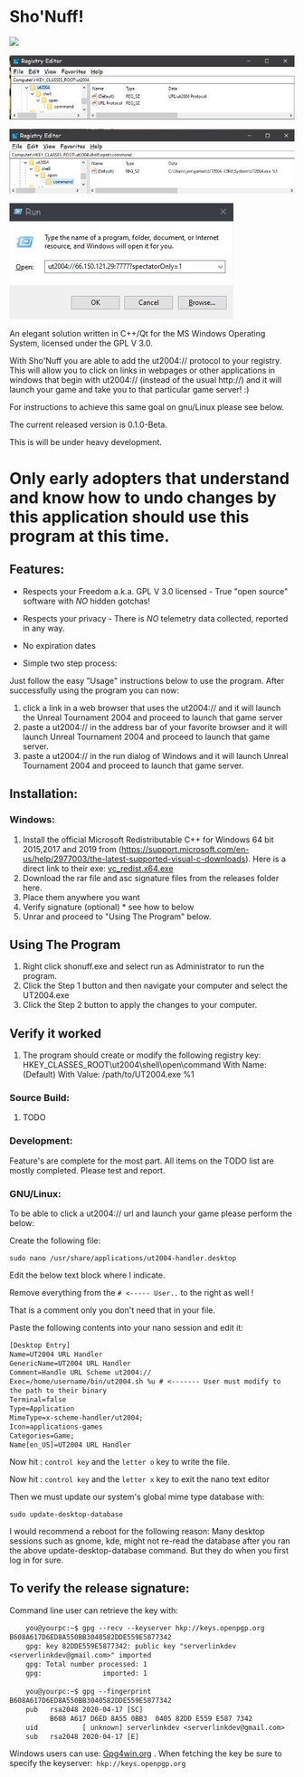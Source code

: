 # Sho'Nuff!
![](images.md/shoNuff.gif)

![](images.md/registry-01.jpg)

![](images.md/registry-02.jpg) 

![](images.md/run-dialog.jpg)


An elegant solution written in C++/Qt for the MS Windows Operating System, licensed under the GPL V 3.0.  

With Sho'Nuff you are able to add the ut2004:// protocol to your registry.  This will allow you to click on links in webpages or other applications in windows that begin with ut2004:// (instead of the usual http://) and it will launch your game and take you to that particular game server! :)

For instructions to achieve this same goal on gnu/Linux please see below.

The current released version is 0.1.0-Beta.

This is will be under heavy development.

# Only early adopters that understand and know how to undo changes by this application should use this program at this time.






## Features:
+ Respects your Freedom a.k.a. GPL V 3.0 licensed - True "open source" software with *NO* hidden gotchas!

+ Respects your privacy - There is *NO* telemetry data collected, reported in any way.

+ No expiration dates

+ Simple two step process:  

Just follow the easy "Usage" instructions below to use the program.  After successfully using the program you can now:

1. click a link in a web browser that uses the ut2004:// and it will launch the Unreal Tournament 2004 and proceed to launch that game server
2. paste a ut2004:// in the address bar of your favorite browser and it will launch Unreal Tournament 2004 and proceed to launch that game server.
3. paste a ut2004:// in the run dialog of Windows and it will launch Unreal Tournament 2004 and proceed to launch that game server.


## Installation:

### Windows:
1. Install the official Microsoft Redistributable C++ for Windows 64 bit 2015,2017 and 2019 from (https://support.microsoft.com/en-us/help/2977003/the-latest-supported-visual-c-downloads).  Here is a direct link to their exe: [vc_redist.x64.exe](https://aka.ms/vs/16/release/vc_redist.x64.exe)
2. Download the rar file and asc signature files from the releases folder here.
4. Place them anywhere you want
5. Verify signature (optional) * see how to below
6. Unrar and proceed to "Using The Program" below.

## Using The Program
1. Right click shonuff.exe and select run as Administrator to run the program.
2. Click the Step 1 button and then navigate your computer and select the UT2004.exe
3. Click the Step 2 button to apply the changes to your computer.

## Verify it worked
1. The program should create or modify the following registry key:
HKEY_CLASSES_ROOT\ut2004\shell\open\command
With Name: (Default)
With Value: /path/to/UT2004.exe %1

### Source Build:
1. TODO

### Development:
Feature's are complete for the most part.  All items on the TODO list are mostly completed.  Please test and report.

### GNU/Linux:
To be able to click a ut2004:// url and launch your game please perform the below:

Create the following file:

```
sudo nano /usr/share/applications/ut2004-handler.desktop
```

Edit the below text block where I indicate.

Remove everything from the ```# <----- User..``` to the right as well !

That is a comment only you don't need that in your file.

Paste the following contents into your nano session and edit it:

```
[Desktop Entry]
Name=UT2004 URL Handler
GenericName=UT2004 URL Handler
Comment=Handle URL Scheme ut2004://
Exec=/home/username/bin/ut2004.sh %u # <------- User must modify to the path to their binary
Terminal=false
Type=Application
MimeType=x-scheme-handler/ut2004;
Icon=applications-games
Categories=Game;
Name[en_US]=UT2004 URL Handler
```

Now hit : ```control key``` and the ```letter o``` key to write the file.

Now hit : ```control key``` and the ```letter x``` key to exit the nano text editor

Then we must update our system's global mime type database with:

```
sudo update-desktop-database
```

I would recommend a reboot for the following reason:  Many desktop sessions
such as gnome, kde, might not re-read the database after you ran the above
update-desktop-database command.  But they do when you first log in for sure.

## To verify the release signature:

Command line user can retrieve the key with:

```
    you@yourpc:~$ gpg --recv --keyserver hkp://keys.openpgp.org B608A617D6ED8A550BB3040582DDE559E5877342 
    gpg: key 82DDE559E5877342: public key "serverlinkdev <serverlinkdev@gmail.com>" imported
    gpg: Total number processed: 1
    gpg:               imported: 1

    you@yourpc:~$ gpg --fingerprint B608A617D6ED8A550BB3040582DDE559E5877342
    pub   rsa2048 2020-04-17 [SC]
          B608 A617 D6ED 8A55 0BB3  0405 82DD E559 E587 7342
    uid           [ unknown] serverlinkdev <serverlinkdev@gmail.com>
    sub   rsa2048 2020-04-17 [E]
```

Windows users can use: [Gpg4win.org](https://gpg4win.org/index.html) .  When fetching the key be sure to specify the keyserver:``` hkp://keys.openpgp.org```
